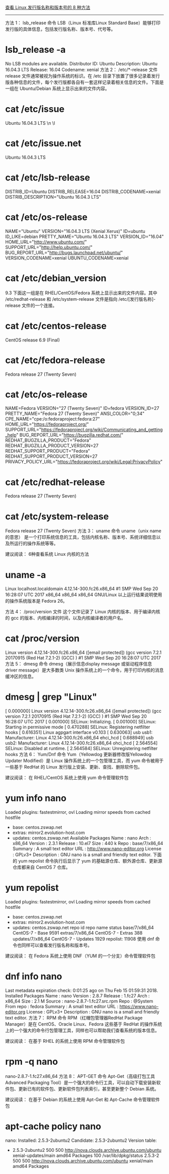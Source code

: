 [查看 Linux 发行版名称和版本号的 8 种方法](https://linux.cn/article-9586-1.html)
______


方法 1： lsb_release 命令
LSB（Linux 标准库Linux Standard Base）能够打印发行版的具体信息，包括发行版名称、版本号、代号等。

# lsb_release -a
No LSB modules are available.
Distributor ID: Ubuntu
Description: Ubuntu 16.04.3 LTS
Release: 16.04
Codename: xenial
方法 2： /etc/*-release 文件
release 文件通常被视为操作系统的标识。在 /etc 目录下放置了很多记录着发行版各种信息的文件，每个发行版都各自有一套这样记录着相关信息的文件。下面是一组在 Ubuntu/Debian 系统上显示出来的文件内容。

# cat /etc/issue
Ubuntu 16.04.3 LTS \n \l
# cat /etc/issue.net
Ubuntu 16.04.3 LTS
# cat /etc/lsb-release
DISTRIB_ID=Ubuntu
DISTRIB_RELEASE=16.04
DISTRIB_CODENAME=xenial
DISTRIB_DESCRIPTION="Ubuntu 16.04.3 LTS"
# cat /etc/os-release
NAME="Ubuntu"
VERSION="16.04.3 LTS (Xenial Xerus)"
ID=ubuntu
ID_LIKE=debian
PRETTY_NAME="Ubuntu 16.04.3 LTS"
VERSION_ID="16.04"
HOME_URL="http://www.ubuntu.com/"
SUPPORT_URL="http://help.ubuntu.com/"
BUG_REPORT_URL="http://bugs.launchpad.net/ubuntu/"
VERSION_CODENAME=xenial
UBUNTU_CODENAME=xenial
# cat /etc/debian_version
9.3
下面这一组是在 RHEL/CentOS/Fedora 系统上显示出来的文件内容。其中 /etc/redhat-release 和 /etc/system-release 文件是指向 /etc/[发行版名称]-release 文件的一个连接。

# cat /etc/centos-release
CentOS release 6.9 (Final)
# cat /etc/fedora-release
Fedora release 27 (Twenty Seven)
# cat /etc/os-release
NAME=Fedora
VERSION="27 (Twenty Seven)"
ID=fedora
VERSION_ID=27
PRETTY_NAME="Fedora 27 (Twenty Seven)"
ANSI_COLOR="0;34"
CPE_NAME="cpe:/o:fedoraproject:fedora:27"
HOME_URL="https://fedoraproject.org/"
SUPPORT_URL="https://fedoraproject.org/wiki/Communicating_and_getting_help"
BUG_REPORT_URL="https://bugzilla.redhat.com/"
REDHAT_BUGZILLA_PRODUCT="Fedora"
REDHAT_BUGZILLA_PRODUCT_VERSION=27
REDHAT_SUPPORT_PRODUCT="Fedora"
REDHAT_SUPPORT_PRODUCT_VERSION=27
PRIVACY_POLICY_URL="https://fedoraproject.org/wiki/Legal:PrivacyPolicy"
# cat /etc/redhat-release
Fedora release 27 (Twenty Seven)
# cat /etc/system-release
Fedora release 27 (Twenty Seven)
方法 3： uname 命令
uname（unix name 的意思） 是一个打印系统信息的工具，包括内核名称、版本号、系统详细信息以及所运行的操作系统等等。

建议阅读： 6种查看系统 Linux 内核的方法
# uname -a
Linux localhost.localdomain 4.12.14-300.fc26.x86_64 #1 SMP Wed Sep 20 16:28:07 UTC 2017 x86_64 x86_64 x86_64 GNU/Linux
以上运行结果说明使用的操作系统版本是 Fedora 26。

方法 4： /proc/version 文件
这个文件记录了 Linux 内核的版本、用于编译内核的 gcc 的版本、内核编译的时间，以及内核编译者的用户名。

# cat /proc/version
Linux version 4.12.14-300.fc26.x86_64 ([email protected]) (gcc version 7.2.1 20170915 (Red Hat 7.2.1-2) (GCC) ) #1 SMP Wed Sep 20 16:28:07 UTC 2017
方法 5： dmesg 命令
dmesg（展示信息display message 或驱动程序信息driver message）是大多数类 Unix 操作系统上的一个命令，用于打印内核的消息缓冲区的信息。

# dmesg | grep "Linux"
[ 0.000000] Linux version 4.12.14-300.fc26.x86_64 ([email protected]) (gcc version 7.2.1 20170915 (Red Hat 7.2.1-2) (GCC) ) #1 SMP Wed Sep 20 16:28:07 UTC 2017
[ 0.001000] SELinux: Initializing.
[ 0.001000] SELinux: Starting in permissive mode
[ 0.470288] SELinux: Registering netfilter hooks
[ 0.616351] Linux agpgart interface v0.103
[ 0.630063] usb usb1: Manufacturer: Linux 4.12.14-300.fc26.x86_64 ehci_hcd
[ 0.688949] usb usb2: Manufacturer: Linux 4.12.14-300.fc26.x86_64 ohci_hcd
[ 2.564554] SELinux: Disabled at runtime.
[ 2.564584] SELinux: Unregistering netfilter hooks
方法 6： Yum/Dnf 命令
Yum（Yellowdog 更新器修改版Yellowdog Updater Modified）是 Linux 操作系统上的一个包管理工具，而 yum 命令被用于一些基于 RedHat 的 Linux 发行版上安装、更新、查找、删除软件包。

建议阅读： 在 RHEL/CentOS 系统上使用 yum 命令管理软件包
# yum info nano
Loaded plugins: fastestmirror, ovl
Loading mirror speeds from cached hostfile
 * base: centos.zswap.net
 * extras: mirror2.evolution-host.com
 * updates: centos.zswap.net
Available Packages
Name : nano
Arch : x86_64
Version : 2.3.1
Release : 10.el7
Size : 440 k
Repo : base/7/x86_64
Summary : A small text editor
URL : http://www.nano-editor.org
License : GPLv3+
Description : GNU nano is a small and friendly text editor.
下面的 yum repolist 命令执行后显示了 yum 的基础源仓库、额外源仓库、更新源仓库都来自 CentOS 7 仓库。

# yum repolist
Loaded plugins: fastestmirror, ovl
Loading mirror speeds from cached hostfile
 * base: centos.zswap.net
 * extras: mirror2.evolution-host.com
 * updates: centos.zswap.net
repo id repo name status
base/7/x86_64 CentOS-7 - Base 9591
extras/7/x86_64 CentOS-7 - Extras 388
updates/7/x86_64 CentOS-7 - Updates 1929
repolist: 11908
使用 dnf 命令也同样可以查看发行版名称和版本号。

建议阅读： 在 Fedora 系统上使用 DNF（YUM 的一个分支）命令管理软件包
# dnf info nano
Last metadata expiration check: 0:01:25 ago on Thu Feb 15 01:59:31 2018.
Installed Packages
Name : nano
Version : 2.8.7
Release : 1.fc27
Arch : x86_64
Size : 2.1 M
Source : nano-2.8.7-1.fc27.src.rpm
Repo : @System
From repo : fedora
Summary : A small text editor
URL : https://www.nano-editor.org
License : GPLv3+
Description : GNU nano is a small and friendly text editor.
方法 7： RPM 命令
RPM（红帽包管理器RedHat Package Manager）是在 CentOS、Oracle Linux、Fedora 这些基于 RedHat 的操作系统上的一个强大的命令行包管理工具，同样也可以帮助我们查看系统的版本信息。

建议阅读： 在基于 RHEL 的系统上使用 RPM 命令管理软件包
# rpm -q nano
nano-2.8.7-1.fc27.x86_64
方法 8： APT-GET 命令
Apt-Get（高级打包工具Advanced Packaging Tool）是一个强大的命令行工具，可以自动下载安装新软件包、更新已有的软件包、更新软件包列表索引，甚至更新整个 Debian 系统。

建议阅读： 在基于 Debian 的系统上使用 Apt-Get 和 Apt-Cache 命令管理软件包
# apt-cache policy nano
nano:
 Installed: 2.5.3-2ubuntu2
 Candidate: 2.5.3-2ubuntu2
 Version table:
 * 2.5.3-2ubuntu2 500
 500 http://nova.clouds.archive.ubuntu.com/ubuntu xenial-updates/main amd64 Packages
 100 /var/lib/dpkg/status
 2.5.3-2 500
 500 http://nova.clouds.archive.ubuntu.com/ubuntu xenial/main amd64 Packages
